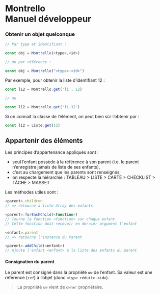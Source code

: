 # Montrello<br/>Manuel développeur



### Obtenir un objet quelconque

~~~javascript
// Par type et identifiant :

const obj = Montrello(<type>,<id>)

// ou par référence :

const obj = Montrello("<type>-<id>")
~~~



Par exemple, pour obtenir la liste d’identifiant 12 :

~~~javascript
const l12 = Montrello.get('li', 12)

// ou

const l12 = Montrello.get('li-12')
~~~



Si on connait la classe de l’élément, on peut bien sûr l’obtenir par :

~~~javascript
const l12 = Liste.get(12)
~~~



## Appartenir des éléments

Les principes d’appartenance appliqués sont :

* seul l’enfant possède à la référence à son parent (i.e. le parent n’enregistre jamais de liste de ses enfants), 
* c’est au chargement que les parents sont renseignés,
* on respecte la hiérarchie : TABLEAU > LISTE > CARTE > CHECKLIST > TÂCHE > MASSET



Les méthodes utiles sont :

~~~javascript
<parent>.children 
// => retourne a liste Array des enfants

<parent>.forEachChild(<function>)
// Tourne la fonction <function> sur chaque enfant
// Cette fonction doit recevoir en dernier argument l'enfant

<enfant>.parent
// => retourne l'instance du Parent

<parent>.addChild(<enfant>)
// Ajoute l'enfant <enfant> à la liste des enfants du parent
~~~



#### Consignation du parent

Le parent est consigné dans la propriété `ow` de l’enfant. Sa valeur est une référence (`ref`) à l’objet (donc `<type réduit>-<id>`).

> La propriété `ow` vient de `owner` propriétaire.
